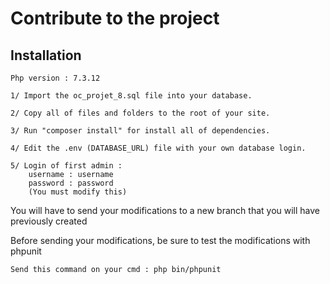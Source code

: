 # Contribute to the project

## Installation

```
Php version : 7.3.12

1/ Import the oc_projet_8.sql file into your database.

2/ Copy all of files and folders to the root of your site.

3/ Run "composer install" for install all of dependencies.

4/ Edit the .env (DATABASE_URL) file with your own database login.

5/ Login of first admin :
    username : username
    password : password
    (You must modify this)
```

You will have to send your modifications to a new branch that you will have previously created

Before sending your modifications, be sure to test the modifications with phpunit
```
Send this command on your cmd : php bin/phpunit
```
